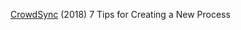 
[CrowdSync](https://www.crowdsync.io/blog/2018/01/17/7-tips-for-creating-a-new-process/)
(2018) 7 Tips for Creating a New Process
